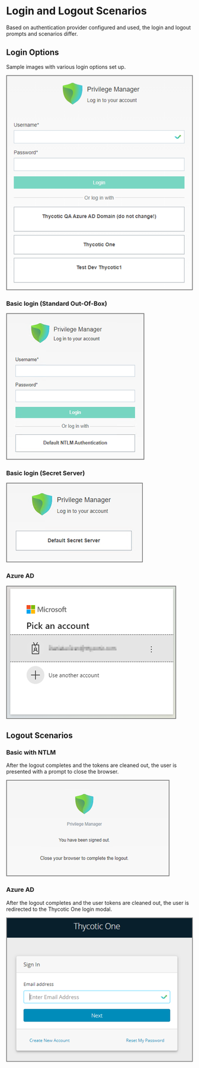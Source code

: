 [title]: # (Login and Logout Scenarios)
[tags]: # (on-prem)
[priority]: # (503)

# Login and Logout Scenarios

Based on authentication provider configured and used, the login and logout prompts and scenarios differ.

## Login Options

Sample images with various login options set up.

![alt](images/scenarios/sample-login-options.png "Sample login options")

### Basic login (Standard Out-Of-Box)

![alt](images/scenarios/standard-NTML-login.png "Standard local login")

### Basic login (Secret Server)

![alt](images/scenarios/basic-secserv.png "Default Secret Server login")

### Azure AD

![alt](images/scenarios/azure-ad.png "Default Azure AD login")

## Logout Scenarios

### Basic with NTLM 

After the logout completes and the tokens are cleaned out, the user is presented with a prompt to close the browser.

![alt](images/scenarios/standard-logout.png "Standard local login")

### Azure AD

After the logout completes and the user tokens are cleaned out, the user is redirected to the Thycotic One login modal.

![alt](images/scenarios/login-t1.png "Redirect to Thycotic One login after logout")
